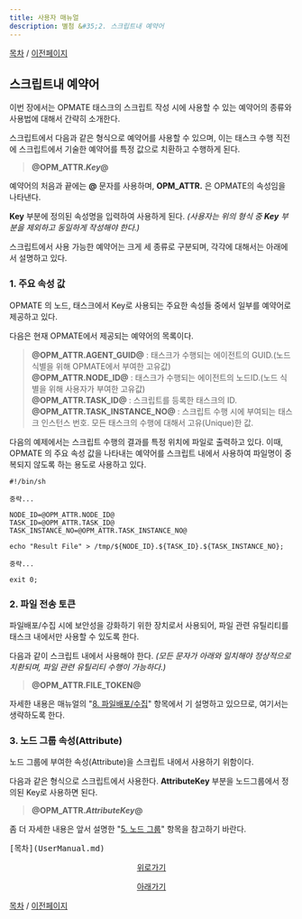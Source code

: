```yaml
---
title: 사용자 매뉴얼
description: 별첨 &#35;2. 스크립트내 예약어
---
```


[목차](UserManual.md) / [이전페이지](UserManual9.md)

## 스크립트내 예약어

이번 장에서는 OPMATE 태스크의 스크립트 작성 시에 사용할 수 있는 예약어의 종류와 사용법에 대해서 간략히 소개한다. 

스크립트에서 다음과 같은 형식으로 예약어를 사용할 수 있으며, 이는 태스크 수행 직전에 스크립트에서 기술한 예약어를 특정 값으로 치환하고 수행하게 된다.

>**@OPM_ATTR.*Key*@**

예약어의 처음과 끝에는 **@** 문자를 사용하며, **OPM_ATTR.** 은 OPMATE의 속성임을 나타낸다.

**Key** 부분에 정의된 속성명을 입력하여 사용하게 된다.
*(사용자는 위의 형식 중 **Key** 부분을 제외하고 동일하게 작성해야 한다.)*

스크립트에서 사용 가능한 예약어는 크게 세 종류로 구분되며, 각각에 대해서는 아래에서 설명하고 있다.

### 1. 주요 속성 값

OPMATE 의 노드, 태스크에서 Key로 사용되는 주요한 속성들 중에서 일부를 예약어로 제공하고 있다.

다음은 현재 OPMATE에서 제공되는 예약어의 목록이다.

>**@OPM_ATTR.AGENT_GUID@** : 태스크가 수행되는 에이전트의 GUID.(노드 식별을 위해 OPMATE에서 부여한 고유값)<br>
>**@OPM_ATTR.NODE_ID@** : 태스크가 수행되는 에이전트의 노드ID.(노드 식별을 위해 사용자가 부여한 고유값)<br>
>**@OPM_ATTR.TASK_ID@** : 스크립트를 등록한 태스크의 ID.<br>
>**@OPM_ATTR.TASK_INSTANCE_NO@** : 스크립트 수행 시에 부여되는 태스크 인스턴스 번호. 모든 태스크의 수행에 대해서 고유(Unique)한 값.

다음의 예제에서는 스크립트 수행의 결과를 특정 위치에 파일로 출력하고 있다.
이때, OPMATE 의 주요 속성 값을 나타내는 예약어를 스크립트 내에서 사용하여 파일명이 중복되지 않도록 하는 용도로 사용하고 있다.  

```
#!/bin/sh

중략...

NODE_ID=@OPM_ATTR.NODE_ID@
TASK_ID=@OPM_ATTR.TASK_ID@
TASK_INSTANCE_NO=@OPM_ATTR.TASK_INSTANCE_NO@

echo "Result File" > /tmp/${NODE_ID}.${TASK_ID}.${TASK_INSTANCE_NO};

중략...

exit 0;
```

### 2. 파일 전송 토큰

파일배포/수집 시에 보안성을 강화하기 위한 장치로서 사용되어, 파일 관련 유틸리티를 태스크 내에서만 사용할 수 있도록 한다.

다음과 같이 스크립트 내에서 사용해야 한다.
*(모든 문자가 아래와 일치해야 정상적으로 치환되며, 파일 관련 유틸리티 수행이 가능하다.)*

>**@OPM_ATTR.FILE_TOKEN@**

자세한 내용은 매뉴얼의 "[8. 파일배포/수집](UserManual8.md)" 항목에서 기 설명하고 있으므로, 여기서는 생략하도록 한다.

### 3. 노드 그룹 속성(Attribute)

노드 그룹에 부여한 속성(Attribute)을 스크립트 내에서 사용하기 위함이다.

다음과 같은 형식으로 스크립트에서 사용한다. **AttributeKey** 부분을 노드그룹에서 정의된 Key로 사용하면 된다.

>**@OPM_ATTR.*AttributeKey*@**

좀 더 자세한 내용은 앞서 설명한 "[5. 노드 그룹](UserManual5.md)" 항목을 참고하기 바란다.


<div class="float_banner"><!-- 고정배너 -->
<pre>[목차](UserManual.md)</pre>
</div>

<div class="float_banner"><!-- 고정배너 -->
	<div id='scrollmenu' name="scrolltop">
		<div align="center">
			<a href="javascript://" class="top" onclick="goTop(); return false;">
				<pre>위로가기</pre>
				<!--img src="../../img/next.png" onmouseover='this.src="../../img/up2.png"' onmouseout='this.src="../../img/next.png"' border=0 alt="위로가기"-->
			</a>
		</div>
		<div align="center">
			<a href="javascript://" class="bottom" onclick="goBottom(); return false;">
				<pre>아래가기</pre>
				<!--img src="../../img/prev.png" onmouseover='this.src="../../img/down2.png"' onmouseout='this.src="../../img/prev.png"'border=0 alt="아래가기"-->
			</a>
		</div>
	</div>
</div>

<!-- 스크롤바 제어메뉴 시작 -->
<script language="JavaScript">
function goTop(){
	window.scrollTo(0,0); //맨위로
}

function goMiddle(){
	window.scrollTo(0,500); //중간쯤 위치를 입맛에 맞게 조절하세요.
}

function goBottom(){
	var scr = document.body.scrollHeight; //페이지의 길이를 체크
	window.scrollTo(0,scr); //맨아래로
}
</script>

[목차](UserManual.md) / [이전페이지](UserManual9.md)
